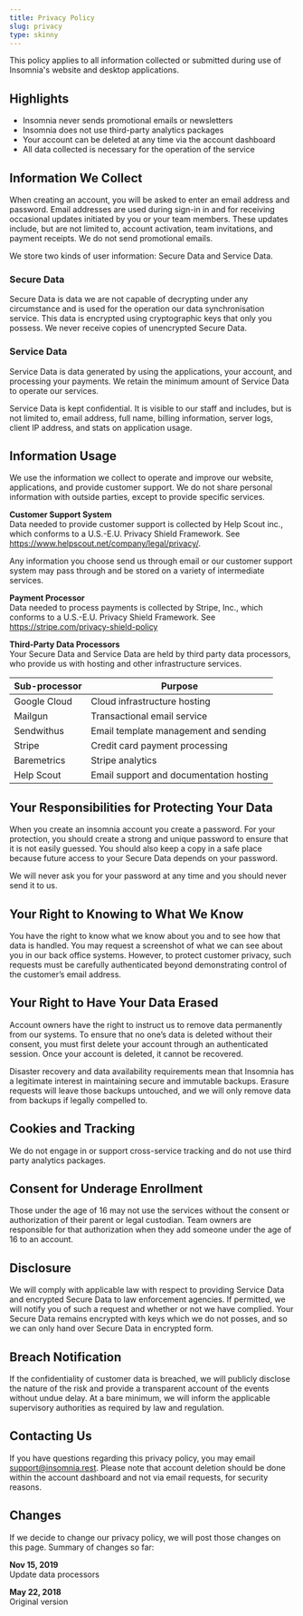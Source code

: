 ```yaml
---
title: Privacy Policy
slug: privacy
type: skinny
---
```


This policy applies to all information collected or submitted during use of Insomnia's website and desktop 
applications.

## Highlights

- Insomnia never sends promotional emails or newsletters
- Insomnia does not use third-party analytics packages
- Your account can be deleted at any time via the account dashboard
- All data collected is necessary for the operation of the service

## Information We Collect

When creating an account, you will be asked to enter an email address and password. Email addresses 
are used during sign-in in and for receiving occasional updates initiated by you or your team members.
These updates include, but are not limited to, account activation, team invitations, and payment receipts. We 
do not send promotional emails.

We store two kinds of user information: Secure Data and Service Data.

### Secure Data

Secure Data is data we are not capable of decrypting under any circumstance and is used for the operation
our data synchronisation service. This data is encrypted using cryptographic keys that only you possess. 
We never receive copies of unencrypted Secure Data.

### Service Data

Service Data is data generated by using the applications, your account, and processing your payments. We retain 
the minimum amount of Service Data to operate our services.

Service Data is kept confidential. It is visible to our staff and includes, but is not 
limited to, email address, full name, billing information, server logs, client IP address, and stats on application 
usage.

## Information Usage

We use the information we collect to operate and improve our website, applications, and provide customer support.
We do not share personal information with outside parties, except to provide specific services.

**Customer Support System**<br>
Data needed to provide customer support is collected by Help Scout inc., which conforms to a 
U.S.-E.U. Privacy Shield Framework. See https://www.helpscout.net/company/legal/privacy/. 

Any information you choose send us through email or our customer support system may pass through and be 
stored on a variety of intermediate services. 

**Payment Processor**<br>
Data needed to process payments is collected by Stripe, Inc., which conforms to a 
U.S.-E.U. Privacy Shield Framework. See https://stripe.com/privacy-shield-policy

**Third-Party Data Processors**<br>
Your Secure Data and Service Data are held by third party data processors, who provide us with hosting and other 
infrastructure services. 

| Sub-processor   | Purpose                                 |
| --------------- | --------------------------------------- |
| Google Cloud    | Cloud infrastructure hosting            |
| Mailgun         | Transactional email service             |
| Sendwithus      | Email template management and sending   |
| Stripe          | Credit card payment processing          |
| Baremetrics     | Stripe analytics                        |
| Help Scout      | Email support and documentation hosting |

## Your Responsibilities for Protecting Your Data

When you create an insomnia account you create a password. For your protection, you should create a strong and 
unique password to ensure that it is not easily guessed. You should also keep a copy in a safe place because
future access to your Secure Data depends on your password.

We will never ask you for your password at any time and you should never send it to us.

## Your Right to Knowing to What We Know

You have the right to know what we know about you and to see how that data is handled. You may request a screenshot 
of what we can see about you in our back office systems. However, to protect customer privacy, such requests must 
be carefully authenticated beyond demonstrating control of the customer’s email address.

## Your Right to Have Your Data Erased

Account owners have the right to instruct us to remove data permanently from our systems. To ensure that no 
one’s data is deleted without their consent, you must first delete your account through an authenticated session. 
Once your account is deleted, it cannot be recovered. 

Disaster recovery and data availability requirements mean that Insomnia has a legitimate interest in maintaining 
secure and immutable backups. Erasure requests will leave those backups untouched, and we will only remove data 
from backups if legally compelled to.

## Cookies and Tracking

We do not engage in or support cross-service tracking and do not use third party analytics packages.

## Consent for Underage Enrollment

Those under the age of 16 may not use the services without the consent or authorization of their parent or 
legal custodian. Team owners are responsible for that authorization when they add someone under the age of 
16 to an account.

## Disclosure

We will comply with applicable law with respect to providing Service Data and encrypted Secure Data to law 
enforcement agencies. If permitted, we will notify you of such a request and whether or not we have complied. 
Your Secure Data remains encrypted with keys which we do not posses, and so we can only hand over Secure Data 
in encrypted form.

## Breach Notification

If the confidentiality of customer data is breached, we will publicly disclose the nature of the risk and 
provide a transparent account of the events without undue delay. At a bare minimum, we will inform the 
applicable supervisory authorities as required by law and regulation.

## Contacting Us

If you have questions regarding this privacy policy, you may email 
[support@insomnia.rest](mailto:support@insomnia.rest). Please note that account deletion should be done within the 
account dashboard and not via email requests, for security reasons.

## Changes

If we decide to change our privacy policy, we will post those changes on this page. Summary of changes so far:

**Nov 15, 2019**<br>
Update data processors

**May 22, 2018**<br>
Original version

